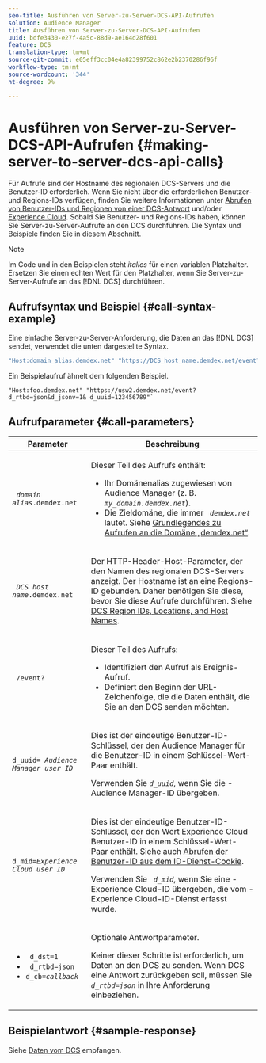 ```yaml
---
seo-title: Ausführen von Server-zu-Server-DCS-API-Aufrufen
solution: Audience Manager
title: Ausführen von Server-zu-Server-DCS-API-Aufrufen
uuid: bdfe3430-e27f-4a5c-88d9-ae164d28f601
feature: DCS
translation-type: tm+mt
source-git-commit: e05eff3cc04e4a82399752c862e2b2370286f96f
workflow-type: tm+mt
source-wordcount: '344'
ht-degree: 9%

---
```



# Ausführen von Server-zu-Server-DCS-API-Aufrufen {#making-server-to-server-dcs-api-calls}

Für Aufrufe sind der Hostname des regionalen DCS-Servers und die Benutzer-ID erforderlich. Wenn Sie nicht über die erforderlichen Benutzer- und Regions-IDs verfügen, finden Sie weitere Informationen unter [Abrufen von Benutzer-IDs und Regionen von einer DCS-Antwort](/help/using/api/dcs-intro/dcs-s2s/dcs-aam-ids.md) und/oder [Experience Cloud](/help/using/api/dcs-intro/dcs-s2s/dcs-mcid-ids.md). Sobald Sie Benutzer- und Regions-IDs haben, können Sie Server-zu-Server-Aufrufe an den DCS durchführen. Die Syntax und Beispiele finden Sie in diesem Abschnitt.

>[!NOTE]
>
>Im Code und in den Beispielen steht *italics* für einen variablen Platzhalter. Ersetzen Sie einen echten Wert für den Platzhalter, wenn Sie Server-zu-Server-Aufrufe an das [!DNL DCS] durchführen.

## Aufrufsyntax und Beispiel {#call-syntax-example}

Eine einfache Server-zu-Server-Anforderung, die Daten an das [!DNL DCS] sendet, verwendet die unten dargestellte Syntax.

```js
"Host:domain_alias.demdex.net" "https://DCS_host_name.demdex.net/event?d_rtbd=json&d_jsonv=1&d_uuid=userID
```

Ein Beispielaufruf ähnelt dem folgenden Beispiel.

```
"Host:foo.demdex.net" "https://usw2.demdex.net/event?d_rtbd=json&d_jsonv=1& d_uuid=123456789"`
```

## Aufrufparameter {#call-parameters}

<table id="table_3AF4466009B64F0C9CBE7904A4096E0C"> 
 <thead> 
  <tr> 
   <th colname="col1" class="entry"> Parameter </th> 
   <th colname="col2" class="entry"> Beschreibung </th> 
  </tr> 
 </thead>
 <tbody> 
  <tr> 
   <td colname="col1"> <p><code> <i>domain alias</i>.demdex.net</code> </p> </td> 
   <td colname="col2"> <p>Dieser Teil des Aufrufs enthält: </p> <p> 
     <ul id="ul_3EDA9C7BA6794D06BCB07A75A9BD2372"> 
      <li id="li_74624CA78D6F4536A8164AE1FA1DECB9">Ihr Domänenalias zugewiesen von <span class="keyword"> Audience Manager</span> (z. B. <i><code> my_domain.demdex.net</code></i>). </li> 
      <li id="li_08ABE91CA247403AA480B3FB4BEF83BA">Die Zieldomäne, die immer <i><code> demdex.net</code></i> lautet. Siehe <a href="../../../reference/demdex-calls.md">Grundlegendes zu Aufrufen an die Domäne „demdex.net“</a>. </li> 
     </ul> </p> </td> 
  </tr> 
  <tr> 
   <td colname="col1"> <p><code> <i>DCS host name</i>.demdex.net</code> </p> </td> 
   <td colname="col2"> <p>Der HTTP-Header-Host-Parameter, der den Namen des regionalen <span class="wintitle"> DCS</span>-Servers anzeigt. Der Hostname ist an eine Regions-ID gebunden. Daher benötigen Sie diese, bevor Sie diese Aufrufe durchführen. Siehe <a href="../../../api/dcs-intro/dcs-api-reference/dcs-regions.md">DCS Region IDs, Locations, and Host Names</a>. </p> </td> 
  </tr> 
  <tr> 
   <td colname="col1"> <p><code> /event?</code> </p> </td> 
   <td colname="col2"> <p>Dieser Teil des Aufrufs: </p> <p> 
     <ul id="ul_6332444A305A4F12A7CBE471CA508516"> 
      <li id="li_1C5C111B2B0E4621B3FC0C20D6516041">Identifiziert den Aufruf als Ereignis-Aufruf. </li> 
      <li id="li_DBCE9B1C70604A629ECD7AC0A9052198">Definiert den Beginn der URL-Zeichenfolge, die die Daten enthält, die Sie an den DCS senden möchten. </li> 
     </ul> </p> </td> 
  </tr> 
  <tr> 
   <td colname="col1"> <p><code>d_uuid= <i>Audience Manager user ID</i></code> </p> </td> 
   <td colname="col2"> <p>Dies ist der eindeutige Benutzer-ID-Schlüssel, der den Audience Manager <span class="keyword"> für die Benutzer-ID</span> in einem Schlüssel-Wert-Paar enthält. </p> <p>Verwenden Sie <code><i>d_uuid</i></code>, wenn Sie die <span class="keyword">-Audience Manager</span>-ID übergeben. </p> </td>
  </tr> 
  <tr> 
   <td colname="col1"> <p><code>d_mid=<i>Experience Cloud user ID</i></code> </p> </td> 
   <td colname="col2"> <p>Dies ist der eindeutige Benutzer-ID-Schlüssel, der den Wert <span class="keyword"> Experience Cloud</span> Benutzer-ID in einem Schlüssel-Wert-Paar enthält. Siehe auch <a href="../../../api/dcs-intro/dcs-s2s/dcs-mcid-ids.md#get-user-ids-from-service-cookie"> Abrufen der Benutzer-ID aus dem ID-Dienst-Cookie</a>. </p> <p>Verwenden Sie <i><code> d_mid</code></i>, wenn Sie eine <span class="keyword">-Experience Cloud</span>-ID übergeben, die vom <span class="keyword">-Experience Cloud</span>-ID-Dienst erfasst wurde. </p> </td> 
  </tr> 
  <tr> 
   <td colname="col1"> <p> 
     <ul id="ul_36E2C1A0538D4D2C94DFC1335720A524"> 
      <li id="li_8902EED431CE4F0189A94868FA52DB1F"><code> d_dst=1</code> </li> 
      <li id="li_4B6B29499D444E31808DE0A9AA0442D0"><code> d_rtbd=json</code> </li> 
      <li id="li_3430CD0438604B83BE6437E6EC480816"><code>d_cb=<i>callback</i></code> </li> 
     </ul> </p> </td> 
   <td colname="col2"> <p>Optionale Antwortparameter. </p> <p> Keiner dieser Schritte ist erforderlich, um Daten an den <span class="wintitle"> DCS</span> zu senden. Wenn <span class="wintitle"> DCS</span> eine Antwort zurückgeben soll, müssen Sie <i><code> d_rtbd=json</code></i> in Ihre Anforderung einbeziehen. </p> </td> 
  </tr> 
 </tbody> 
</table>

## Beispielantwort {#sample-response}

Siehe [Daten vom DCS](../../../api/dcs-intro/dcs-event-calls/dcs-url-receive.md) empfangen.
